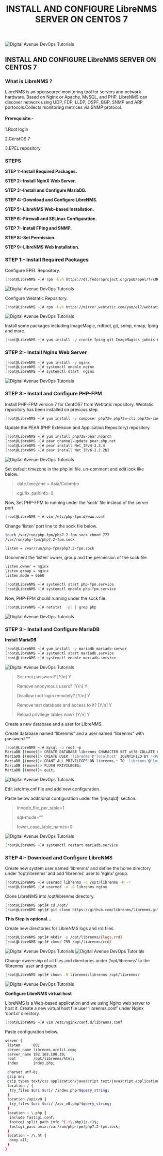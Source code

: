 ﻿---
layout: post
authors: [dimuthu_daundasekara]
title: 'INSTALL AND CONFIGURE LibreNMS SERVER ON CENTOS 7'
image: /assets/img/post-imgs/librenms/LibreNMS.png
tags: [LibreNMS, Server Monitoring]
category: Server Monitoring
comments: true
last_modified_at: 2020-01-31
---

<img src="/assets/img/post-imgs/librenms/LibreNMS.png" width="auto" alt="Digital Avenue DevOps Tutorials">


## INSTALL AND CONFIGURE LibreNMS SERVER ON CENTOS 7

### What is LibreNMS ?

LibreNMS is an opensource monitoring tool for servers and network hardware.
Based on Nginx or Apache, MySQL, and PHP.
LibreNMS can discover network using UDP, FDP, LLDP, OSPF, BGP, SNMP and ARP portocols.Collects monitoring metrices via SNMP protocol.



#### Prerequisite:-

1.Root login

2.CenstOS 7

3.EPEL repository

### STEPS

**STEP 1:-Install Required Packages.**

**STEP 2:-Install NginX Web Server.**

**STEP 3:-Install and Configure MariaDB.**

**STEP 4:-Download and Configure LibreNMS.**

**STEP 5:-LibreNMS Web-based Installation.**

**STEP 6:-Firewall and SELinux Configuration.**

**STEP 7:-Install FPing and SNMP.**

**STEP 8:-Set Permission.**

**STEP 9:-LibreNMS Web Installation.**


### STEP 1:- Install Required Packages

Configure EPEL Repository.

```bash
[root@LibreNMS ~]# rpm -Uvh https://dl.fedoraproject.org/pub/epel/7/x86_64/Packages/e/epel-release-7-11.noarch.rpm
```

<img src="/assets/img/post-imgs/librenms/image001.png" width="auto" alt="Digital Avenue DevOps Tutorials">



Configure Webtatic Repository.

```bash
[root@LibreNMS ~]# rpm -Uvh https://mirror.webtatic.com/yum/el7/webtatic-release.rpm
```


<img src="/assets/img/post-imgs/librenms/image002.png" width="auto" alt="Digital Avenue DevOps Tutorials">

Install some packages including ImageMagic, rrdtool, git, snmp, nmap, fping and more.


```bash
[root@LibreNMS ~]# yum install -y cronie fping git ImageMagick jwhois mtr net-snmp net-snmp-utils nmap rrdtool MySQL-python python-memcached
```

### STEP 2:- Install Nginx Web Server

```bash
[root@LibreNMS ~]# yum install -y nginx
[root@LibreNMS ~]# systemctl enable nginx
[root@LibreNMS ~]# systemctl start  nginx
```


<img src="/assets/img/post-imgs/librenms/image003.png" width="auto" alt="Digital Avenue DevOps Tutorials">

### STEP 3:- Install and Configure PHP-FPM

Install PHP-FPM version 7 for CentOS7 from Webtatic repository. Webtatic repository has been installed on previous step.


```bash
[root@LibreNMS ~]# yum install -y composer php72w php72w-cli php72w-common php72w-curl php72w-fpm php72w-gd php72w-mbstring php72w-mysqlnd php72w-process php72w-snmp php72w-xml php72w-zip
```


Update the PEAR (PHP Extension and Application Repository) repository.


```bash
[root@LibreNMS ~]# yum install php72w-pear.noarch
[root@LibreNMS ~]# pear channel-update pear.php.net
[root@LibreNMS ~]# pear install Net_IPv4-1.3.4
[root@LibreNMS ~]# pear install Net_IPv6-1.2.2b2
```


<img src="/assets/img/post-imgs/librenms/image004.png" width="auto" alt="Digital Avenue DevOps Tutorials">

Set default timezone in the php.ini file. un-comment and edit look like below.

> date.timezone = Asia/Colombo

> cgi.fix_pathinfo=0


Now, Set PHP-FPM to running under the ‘sock’ file instead of the server port.

```bash
[root@LibreNMS ~]# vim /etc/php-fpm.d/www.conf
```


Change ‘listen’ port line to the sock file below.

```bash
touch /var/run/php-fpm/php7.2-fpm.sock chmod 777
/var/run/php-fpm/php7.2-fpm.sock
```


```bash
listen = /var/run/php-fpm/php7.2-fpm.sock
```


Ucomment the ‘listen’ owner, group and the permission of the sock file.

```bash
listen.owner = nginx
listen.group = nginx
listen.mode = 0660
```


```bash
[root@LibreNMS ~]# systemctl start php-fpm.service 
[root@LibreNMS ~]# systemctl enable php-fpm.service
```


Now, PHP-FPM should running under the sock file.

```bash
[root@LibreNMS ~]# netstat  -pl | grep php
```


<img src="/assets/img/post-imgs/librenms/image005.png" width="auto" alt="Digital Avenue DevOps Tutorials">

### STEP 3:- Install and Configure MariaDB

**Install MariaDB**

```bash
[root@LibreNMS ~]# yum install -y mariadb mariadb-server 
[root@LibreNMS ~]# systemctl start mariadb.service 
[root@LibreNMS ~]# systemctl enable mariadb.service
```


<img src="/assets/img/post-imgs/librenms/image006.png" width="auto" alt="Digital Avenue DevOps Tutorials">

> Set root password? [Y/n] Y
> 
> Remove anonymous users? [Y/n] Y
> 
> Disallow root login remotely? [Y/n] Y
> 
> Remove test database and access to it? [Y/n] Y
> 
> Reload privilege tables now? [Y/n] Y


Create a new database and a user for LibreNMS.

Create database named “librenms” and a user named “librenms” with password **

```bash
[root@LibreNMS ~]# mysql -u root –p
MariaDB [(none)]> CREATE DATABASE librenms CHARACTER SET utf8 COLLATE utf8_unicode_ci;
MariaDB [(none)]> CREATE USER 'librenms'@'localhost' IDENTIFIED BY '<PASSWORD>';
MariaDB [(none)]> GRANT ALL PRIVILEGES ON librenms.* TO 'librenms'@'localhost';
MariaDB [(none)]> FLUSH PRIVILEGES;
MariaDB [(none)]> quit;
```



<img src="/assets/img/post-imgs/librenms/image007.png" width="auto" alt="Digital Avenue DevOps Tutorials">

Edit /etc/my.cnf file and add new configuration.

Paste below additional configuration under the ‘[mysqld]’ section.

> innodb_file_per_table=1
>
> sql-mode=””
>
> lower_case_table_names=0



<img src="/assets/img/post-imgs/librenms/image008.png" width="auto" alt="Digital Avenue DevOps Tutorials">

```bash
[root@LibreNMS ~]# systemctl restart mariadb.service
```

### STEP 4:- Download and Configure LibreNMS

Create new system user named ‘librenms’ and define the home directory under ‘/opt/librenms’ and add ‘librenms’ user to ‘nginx’ group.

```bash
[root@LibreNMS ~]# useradd librenms -d /opt/librenms -M -r
[root@LibreNMS ~]# usermod -a -G librenms nginx
```

Clone LibreNMS into /opt/librenms directory.


```bash
[root@LibreNMS opt]# cd /opt/
[root@LibreNMS opt]# git clone https://github.com/librenms/librenms.git librenms
```



**This Step is optional…**

Create new directories for LibreNMS logs and rrd files.
```bash
[root@LibreNMS opt]# mkdir -p /opt/librenms/{logs,rrd}
[root@LibreNMS opt]# chmod 755 /opt/librenms/rrd/
```


<img src="/assets/img/post-imgs/librenms/image009.png" width="auto" alt="Digital Avenue DevOps Tutorials">


<img src="/assets/img/post-imgs/librenms/image010.png" width="auto" alt="Digital Avenue DevOps Tutorials">


Change ownership of all files and directories under ‘/opt/librenms’ to the ‘librenms’ user and group.


```bash
[root@LibreNMS opt]# chown -R librenms:librenms /opt/librenms/
```


<img src="/assets/img/post-imgs/librenms/image011.png" width="auto" alt="Digital Avenue DevOps Tutorials">



**Configure LibreNMS virtual host**

LibreNMS is a Web-based application and we using Nginx web server to host it.
Create a new virtual host file user ‘librenms.conf’ under Nginx ‘conf.d’ directory.

```bash
[root@LibreNMS ~]# vim /etc/nginx/conf.d/librenms.conf
```


Paste configuration below.


```bash
server {
 listen      80;
 server_name librenms.orelit.com;
 server_name 192.168.100.10;
 root        /opt/librenms/html;
 index       index.php;

 charset utf-8;
 gzip on;
 gzip_types text/css application/javascript text/javascript application/x-javascript image/svg+xml text/plain text/xsd text/xsl text/xml image/x-icon;
 location / {
  try_files $uri $uri/ /index.php?$query_string;
 }
 location /api/v0 {
  try_files $uri $uri/ /api_v0.php?$query_string;
 }
 location ~ \.php {
  include fastcgi.conf;
  fastcgi_split_path_info ^(.+\.php)(/.+)$;
  fastcgi_pass unix:/var/run/php-fpm/php7.2-fpm.sock;
 }
 location ~ /\.ht {
  deny all;
 }
}
```